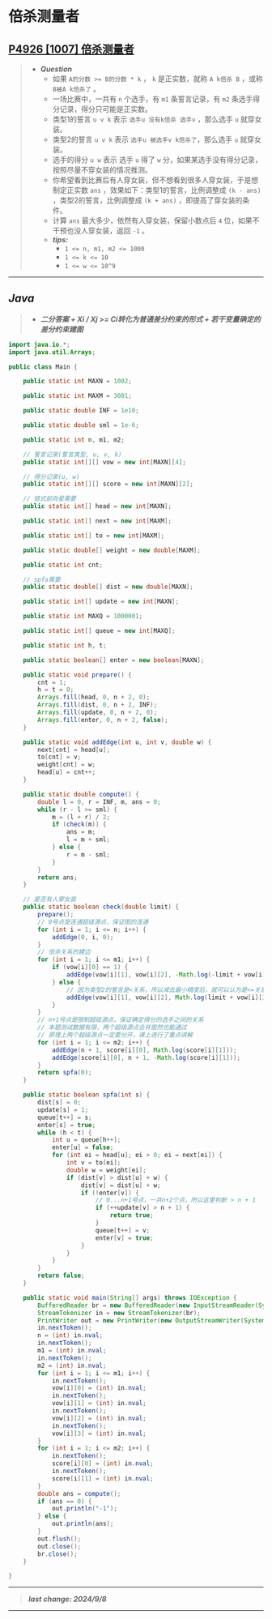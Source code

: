 # 倍杀测量者

## [P4926 [1007] 倍杀测量者](https://www.luogu.com.cn/problem/P4926)

> - ***Question***
>   - 如果 `A的分数 >= B的分数 * k` ， `k` 是正实数，就称 `A k倍杀 B` ，或称 `B被A k倍杀了` 。
>   - 一场比赛中，一共有 `n` 个选手，有 `m1` 条誓言记录，有 `m2` 条选手得分记录，得分只可能是正实数。
>   - 类型1的誓言 `u v k` 表示 `选手u 没有k倍杀 选手v` ，那么选手 `u` 就穿女装。
>   - 类型2的誓言 `u v k` 表示 `选手u 被选手v k倍杀了`，那么选手 `u` 就穿女装。
>   - 选手的得分 `u w` 表示 选手 `u` 得了 `w` 分，如果某选手没有得分记录，按照尽量不穿女装的情况推测。
>   - 你希望看到比赛后有人穿女装，但不想看到很多人穿女装，于是想制定正实数 `ans` ，效果如下：类型1的誓言，比例调整成 `(k - ans)` ，类型2的誓言，比例调整成 `(k + ans)` ，即提高了穿女装的条件。
>   - 计算 `ans` 最大多少，依然有人穿女装，保留小数点后 `4` 位，如果不干预也没人穿女装，返回 `-1` 。
>   - ***tips:***
>     - `1 <= n, m1, m2 <= 1000`
>     - `1 <= k <= 10`
>     - `1 <= w <= 10^9`

---

## *Java*

> - ***二分答案 + Xi / Xj >= Ci转化为普通差分约束的形式 + 若干变量确定的差分约束建图***

```java
import java.io.*;
import java.util.Arrays;

public class Main {

    public static int MAXN = 1002;

    public static int MAXM = 3001;

    public static double INF = 1e10;

    public static double sml = 1e-6;

    public static int n, m1, m2;

    // 誓言记录(誓言类型, u, v, k)
    public static int[][] vow = new int[MAXN][4];

    // 得分记录(u, w)
    public static int[][] score = new int[MAXN][2];

    // 链式前向星需要
    public static int[] head = new int[MAXN];

    public static int[] next = new int[MAXM];

    public static int[] to = new int[MAXM];

    public static double[] weight = new double[MAXM];

    public static int cnt;

    // spfa需要
    public static double[] dist = new double[MAXN];

    public static int[] update = new int[MAXN];

    public static int MAXQ = 1000001;

    public static int[] queue = new int[MAXQ];

    public static int h, t;

    public static boolean[] enter = new boolean[MAXN];

    public static void prepare() {
        cnt = 1;
        h = t = 0;
        Arrays.fill(head, 0, n + 2, 0);
        Arrays.fill(dist, 0, n + 2, INF);
        Arrays.fill(update, 0, n + 2, 0);
        Arrays.fill(enter, 0, n + 2, false);
    }

    public static void addEdge(int u, int v, double w) {
        next[cnt] = head[u];
        to[cnt] = v;
        weight[cnt] = w;
        head[u] = cnt++;
    }

    public static double compute() {
        double l = 0, r = INF, m, ans = 0;
        while (r - l >= sml) {
            m = (l + r) / 2;
            if (check(m)) {
                ans = m;
                l = m + sml;
            } else {
                r = m - sml;
            }
        }
        return ans;
    }

    // 是否有人穿女装
    public static boolean check(double limit) {
        prepare();
        // 0号点是连通超级源点，保证图的连通
        for (int i = 1; i <= n; i++) {
            addEdge(0, i, 0);
        }
        // 倍杀关系的建边
        for (int i = 1; i <= m1; i++) {
            if (vow[i][0] == 1) {
                addEdge(vow[i][1], vow[i][2], -Math.log(-limit + vow[i][3]));
            } else {
                // 因为类型2的誓言是<关系，所以减去最小精度后，就可以认为是<=关系
                addEdge(vow[i][1], vow[i][2], Math.log(limit + vow[i][3] - sml));
            }
        }
        // n+1号点是限制超级源点，保证确定得分的选手之间的关系
        // 本题测试数据有限，两个超级源点合并居然也能通过
        // 原理上两个超级源点一定要分开，课上进行了重点讲解
        for (int i = 1; i <= m2; i++) {
            addEdge(n + 1, score[i][0], Math.log(score[i][1]));
            addEdge(score[i][0], n + 1, -Math.log(score[i][1]));
        }
        return spfa(0);
    }

    public static boolean spfa(int s) {
        dist[s] = 0;
        update[s] = 1;
        queue[t++] = s;
        enter[s] = true;
        while (h < t) {
            int u = queue[h++];
            enter[u] = false;
            for (int ei = head[u]; ei > 0; ei = next[ei]) {
                int v = to[ei];
                double w = weight[ei];
                if (dist[v] > dist[u] + w) {
                    dist[v] = dist[u] + w;
                    if (!enter[v]) {
                        // 0...n+1号点，一共n+2个点，所以这里判断 > n + 1
                        if (++update[v] > n + 1) {
                            return true;
                        }
                        queue[t++] = v;
                        enter[v] = true;
                    }
                }
            }
        }
        return false;
    }

    public static void main(String[] args) throws IOException {
        BufferedReader br = new BufferedReader(new InputStreamReader(System.in));
        StreamTokenizer in = new StreamTokenizer(br);
        PrintWriter out = new PrintWriter(new OutputStreamWriter(System.out));
        in.nextToken();
        n = (int) in.nval;
        in.nextToken();
        m1 = (int) in.nval;
        in.nextToken();
        m2 = (int) in.nval;
        for (int i = 1; i <= m1; i++) {
            in.nextToken();
            vow[i][0] = (int) in.nval;
            in.nextToken();
            vow[i][1] = (int) in.nval;
            in.nextToken();
            vow[i][2] = (int) in.nval;
            in.nextToken();
            vow[i][3] = (int) in.nval;
        }
        for (int i = 1; i <= m2; i++) {
            in.nextToken();
            score[i][0] = (int) in.nval;
            in.nextToken();
            score[i][1] = (int) in.nval;
        }
        double ans = compute();
        if (ans == 0) {
            out.println("-1");
        } else {
            out.println(ans);
        }
        out.flush();
        out.close();
        br.close();
    }

}
```

---

> ***last change: 2024/9/8***

---
